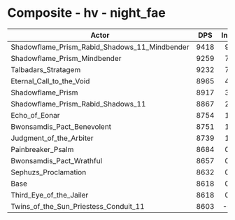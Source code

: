 # Composite - hv - night_fae
| Actor | DPS | Increase |
|---|:---:|:---:|
|Shadowflame_Prism_Rabid_Shadows_11_Mindbender|9418|9.28%|
|Shadowflame_Prism_Mindbender|9259|7.43%|
|Talbadars_Stratagem|9232|7.12%|
|Eternal_Call_to_the_Void|8965|4.02%|
|Shadowflame_Prism|8917|3.46%|
|Shadowflame_Prism_Rabid_Shadows_11|8867|2.88%|
|Echo_of_Eonar|8754|1.57%|
|Bwonsamdis_Pact_Benevolent|8751|1.53%|
|Judgment_of_the_Arbiter|8739|1.40%|
|Painbreaker_Psalm|8684|0.76%|
|Bwonsamdis_Pact_Wrathful|8657|0.44%|
|Sephuzs_Proclamation|8632|0.16%|
|Base|8618|0.00%|
|Third_Eye_of_the_Jailer|8618|0.00%|
|Twins_of_the_Sun_Priestess_Conduit_11|8603|-0.18%|
